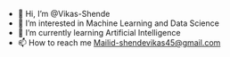 - 👋 Hi, I’m @Vikas-Shende
- 👀 I’m interested in Machine Learning and Data Science
- 🌱 I’m currently learning Artificial Intelligence
- 📫 How to reach me Mailid-shendevikas45@gmail.com


